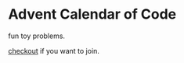 # Advent Calendar of Code

fun toy problems.

[checkout](https://adventofcode.com/) if you want to join.
